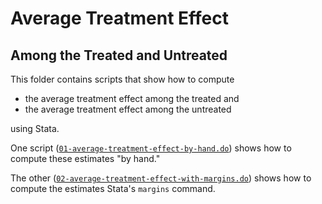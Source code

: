# Average Treatment Effect

## Among the Treated and Untreated

This folder contains scripts that show how to compute 

- the average treatment effect among the treated and 
- the average treatment effect among the untreated

using Stata.

One script ([`01-average-treatment-effect-by-hand.do`](./`01-average-treatment-effect-by-hand.do`)) shows how to compute these estimates "by hand."  

The other ([`02-average-treatment-effect-with-margins.do`](./`01-average-treatment-effect-with-margins.do`)) shows how to compute the estimates Stata's `margins` command.
